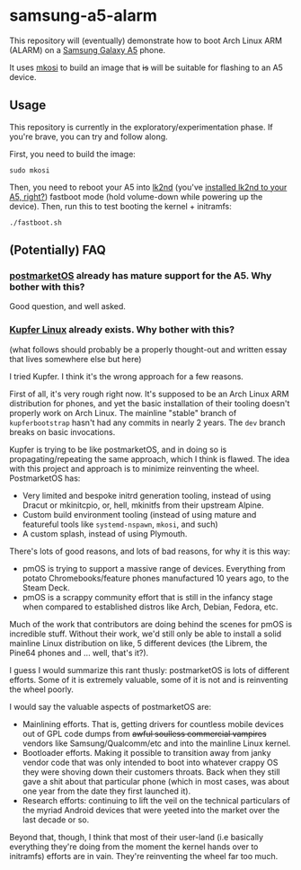 # samsung-a5-alarm

This repository will (eventually) demonstrate how to boot Arch Linux ARM (ALARM) on a [Samsung Galaxy A5][1] phone.

It uses [mkosi][2] to build an image that ~~is~~ will be suitable for flashing to an A5 device.

## Usage

This repository is currently in the exploratory/experimentation phase. If you're brave, you can try and follow along.

First, you need to build the image:

```
sudo mkosi
```

Then, you need to reboot your A5 into [lk2nd][4] (you've [installed lk2nd to your A5, right?][5]) fastboot mode (hold volume-down while powering up the device). Then, run this to test booting the kernel + initramfs:

```
./fastboot.sh
```

## (Potentially) FAQ

### [postmarketOS][3] already has mature support for the A5. Why bother with this?

Good question, and well asked.

### [Kupfer Linux][6] already exists. Why bother with this?

(what follows should probably be a properly thought-out and written essay that lives somewhere else but here)

I tried Kupfer. I think it's the wrong approach for a few reasons.

First of all, it's very rough right now. It's supposed to be an Arch Linux ARM distribution for phones, and yet the basic installation of their tooling doesn't properly work on Arch Linux. The mainline "stable" branch of `kupferbootstrap` hasn't had any commits in nearly 2 years. The `dev` branch breaks on basic invocations.

Kupfer is trying to be like postmarketOS, and in doing so is propagating/repeating the same approach, which I think is flawed. The idea with this project and approach is to minimize reinventing the wheel. PostmarketOS has:

 * Very limited and bespoke initrd generation tooling, instead of using Dracut or mkinitcpio, or, hell, mkinitfs from their upstream Alpine.
 * Custom build environment tooling (instead of using mature and featureful tools like `systemd-nspawn`, `mkosi`, and such)
 * A custom splash, instead of using Plymouth.

There's lots of good reasons, and lots of bad reasons, for why it is this way:

 * pmOS is trying to support a massive range of devices. Everything from potato Chromebooks/feature phones manufactured 10 years ago, to the Steam Deck.
 * pmOS is a scrappy community effort that is still in the infancy stage when compared to established distros like Arch, Debian, Fedora, etc.

Much of the work that contributors are doing behind the scenes for pmOS is incredible stuff. Without their work, we'd still only be able to install a solid mainline Linux distribution on like, 5 different devices (the Librem, the Pine64 phones and ... well, that's it?).

I guess I would summarize this rant thusly: postmarketOS is lots of different efforts. Some of it is extremely valuable, some of it is not and is reinventing the wheel poorly.

I would say the valuable aspects of postmarketOS are:

 * Mainlining efforts. That is, getting drivers for countless mobile devices out of GPL code dumps from ~~awful soulless commercial vampires~~ vendors like Samsung/Qualcomm/etc and into the mainline Linux kernel.
 * Bootloader efforts. Making it possible to transition away from janky vendor code that was only intended to boot into whatever crappy OS they were shoving down their customers throats. Back when they still gave a shit about that particular phone (which in most cases, was about one year from the date they first launched it).
 * Research efforts: continuing to lift the veil on the technical particulars of the myriad Android devices that were yeeted into the market over the last decade or so.

Beyond that, though, I think that most of their user-land (i.e basically everything they're doing from the moment the kernel hands over to initramfs) efforts are in vain. They're reinventing the wheel far too much.

[1]: https://wiki.postmarketos.org/wiki/Samsung_Galaxy_A5_2015_(samsung-a5)
[2]: https://github.com/systemd/mkosi
[3]: https://postmarketos.org/
[4]: https://github.com/msm8916-mainline/lk2nd#lk2nd
[5]: https://github.com/msm8916-mainline/lk2nd#installation
[6]: https://kupfer.gitlab.io/
